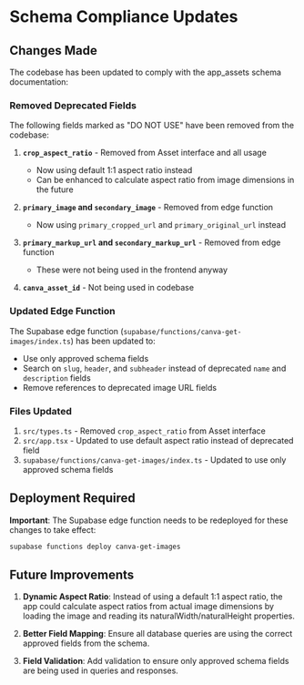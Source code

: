# Schema Compliance Updates

## Changes Made

The codebase has been updated to comply with the app_assets schema documentation:

### Removed Deprecated Fields

The following fields marked as "DO NOT USE" have been removed from the codebase:

1. **`crop_aspect_ratio`** - Removed from Asset interface and all usage
   - Now using default 1:1 aspect ratio instead
   - Can be enhanced to calculate aspect ratio from image dimensions in the future

2. **`primary_image` and `secondary_image`** - Removed from edge function
   - Now using `primary_cropped_url` and `primary_original_url` instead

3. **`primary_markup_url` and `secondary_markup_url`** - Removed from edge function
   - These were not being used in the frontend anyway

4. **`canva_asset_id`** - Not being used in codebase

### Updated Edge Function

The Supabase edge function (`supabase/functions/canva-get-images/index.ts`) has been updated to:

- Use only approved schema fields
- Search on `slug`, `header`, and `subheader` instead of deprecated `name` and `description` fields
- Remove references to deprecated image URL fields

### Files Updated

1. `src/types.ts` - Removed `crop_aspect_ratio` from Asset interface
2. `src/app.tsx` - Updated to use default aspect ratio instead of deprecated field
3. `supabase/functions/canva-get-images/index.ts` - Updated to use only approved schema fields

## Deployment Required

**Important**: The Supabase edge function needs to be redeployed for these changes to take effect:

```bash
supabase functions deploy canva-get-images
```

## Future Improvements

1. **Dynamic Aspect Ratio**: Instead of using a default 1:1 aspect ratio, the app could calculate aspect ratios from actual image dimensions by loading the image and reading its naturalWidth/naturalHeight properties.

2. **Better Field Mapping**: Ensure all database queries are using the correct approved fields from the schema.

3. **Field Validation**: Add validation to ensure only approved schema fields are being used in queries and responses.